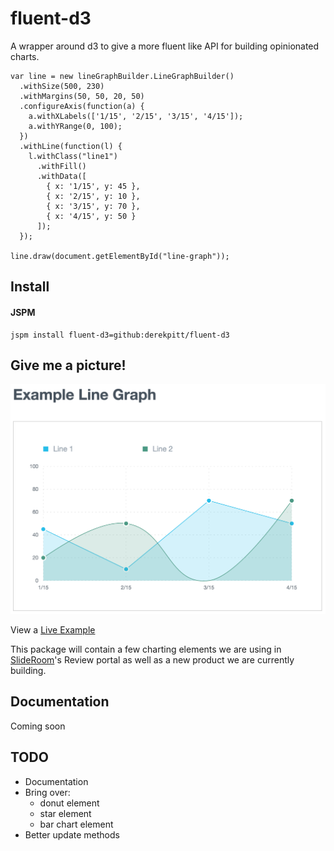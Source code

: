# fluent-d3

A wrapper around d3 to give a more fluent like API for building opinionated charts.

    var line = new lineGraphBuilder.LineGraphBuilder()
      .withSize(500, 230)
      .withMargins(50, 50, 20, 50)
      .configureAxis(function(a) {
        a.withXLabels(['1/15', '2/15', '3/15', '4/15']);
        a.withYRange(0, 100);
      })
      .withLine(function(l) {
        l.withClass("line1")
          .withFill()
          .withData([
            { x: '1/15', y: 45 },
            { x: '2/15', y: 10 },
            { x: '3/15', y: 70 },
            { x: '4/15', y: 50 }
          ]);
      });

    line.draw(document.getElementById("line-graph"));

## Install
#### JSPM

    jspm install fluent-d3=github:derekpitt/fluent-d3

## Give me a picture!

![Example Line Graph](https://raw.githubusercontent.com/derekpitt/fluent-d3/master/examples/example.png)

View a [Live Example](https://rawgit.com/derekpitt/fluent-d3/master/examples/index.html)


This package will contain a few charting elements we are using in [SlideRoom](http://www.slideroom.com)'s Review portal as well as a new product we are currently building.

## Documentation

Coming soon

## TODO

- Documentation
- Bring over:
    - donut element
    - star element
    - bar chart element
- Better update methods
